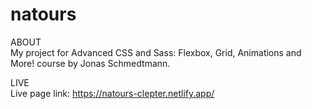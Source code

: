 # natours

ABOUT <br>
My project for Advanced CSS and Sass: Flexbox, Grid, Animations and More! course by Jonas Schmedtmann.

LIVE <br>
Live page link: https://natours-clepter.netlify.app/
